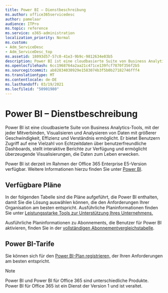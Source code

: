 ```yaml
---
title: Power BI – Dienstbeschreibung
ms.author: office365servicedesc
author: pamelaar
audience: ITPro
ms.topic: reference
ms.service: o365-administration
localization_priority: Normal
ms.custom:
- Adm_ServiceDesc
- Adm_ServiceDesc_top
ms.assetid: 18093d57-57c0-41e3-9b9c-9812634e03b5
description: Power BI ist eine cloudbasierte Suite von Business Analytics-Tools, mit der jeder Mitverbinden, Visualisieren und Analysieren von Daten mit größerer Geschwindigkeit, Effizienz und Verständnis ermöglicht. Er bietet Benutzern Zugriff auf eine Vielzahl von Echtzeitdaten über benutzerfreundliche Dashboards, stellt interaktive Berichte zur Verfügung und ermöglicht überzeugende Visualisierungen, die Daten zum Leben erwecken.
ms.openlocfilehash: 6cc1968764a2aa21c471ce139fcf7870f356f2b5
ms.sourcegitcommit: ab82834030929e1583074b3f5b0b27182746fff4
ms.translationtype: MT
ms.contentlocale: de-DE
ms.lasthandoff: 03/19/2021
ms.locfileid: "50901980"
---
```

# <a name="power-bi-service-description"></a>Power BI – Dienstbeschreibung

Power BI ist eine cloudbasierte Suite von Business Analytics-Tools, mit der jeder Mitverbinden, Visualisieren und Analysieren von Daten mit größerer Geschwindigkeit, Effizienz und Verständnis ermöglicht. Er bietet Benutzern Zugriff auf eine Vielzahl von Echtzeitdaten über benutzerfreundliche Dashboards, stellt interaktive Berichte zur Verfügung und ermöglicht überzeugende Visualisierungen, die Daten zum Leben erwecken.

Power BI ist derzeit im Rahmen der Office 365 Enterprise E5-Version verfügbar. Weitere Informationen hierzu finden Sie unter [Power BI](https://powerbi.microsoft.com/).

## <a name="available-plans"></a>Verfügbare Pläne

In der folgenden Tabelle sind die Pläne aufgeführt, die Power BI enthalten, damit Sie die Lösung auswählen können, die den Anforderungen Ihrer Organisation am besten entspricht. Ausführliche Planinformationen finden Sie unter [Leistungsstarke Tools zur Unterstützung Ihres Unternehmens.](https://www.microsoft.com/microsoft-365/enterprise/compare-office-365-plans)

Ausführliche Planinformationen zu Abonnements, die Benutzer für Power BI aktivieren, finden Sie in der [vollständigen Abonnementvergleichstabelle](https://www.microsoft.com/microsoft-365/compare-microsoft-365-enterprise-plans).
 
## <a name="power-bi-plans"></a>Power BI-Tarife

Sie können sich für den [Power BI-Plan registrieren,](https://go.microsoft.com/fwlink/?LinkID=786854) der Ihren Anforderungen am besten entspricht. 
  
> [!NOTE]
> Power BI und Power BI für Office 365 sind unterschiedliche Produkte. Power BI für Office 365 ist ein Dienst der Version 1 und ist veraltet. 
  